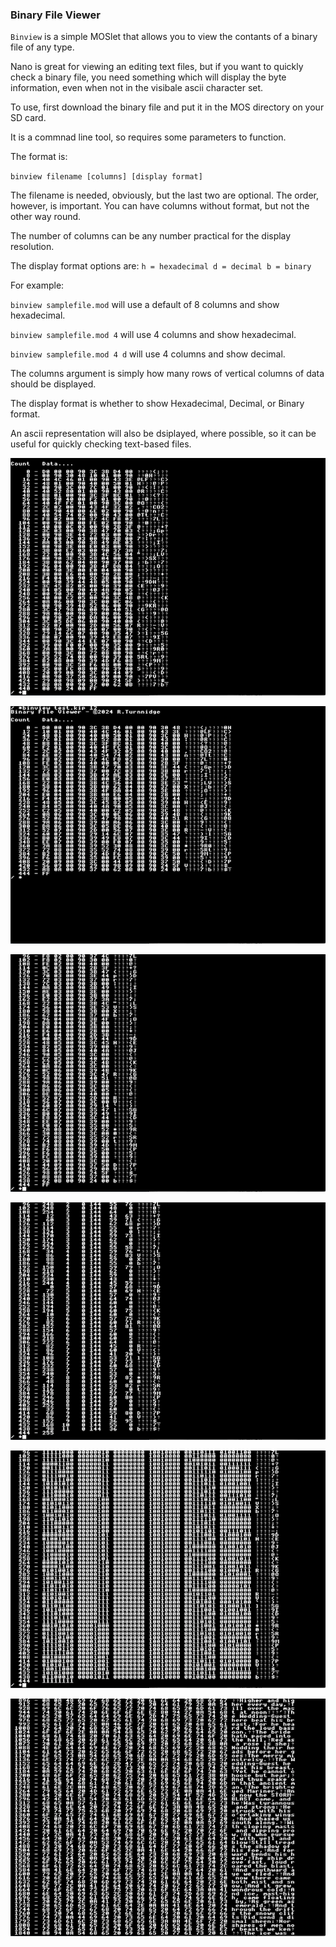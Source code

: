 ### Binary File Viewer

`Binview` is a simple MOSlet that allows you to view the contants of a binary file of any type.

Nano is great for viewing an editing text files, but if you want to quickly check a binary file, you need something which will display the byte information, even when not in the visibale ascii character set.

To use, first download the binary file and put it in the MOS directory on your SD card.

It is a commnad line tool, so requires some parameters to function.

The format is:

`binview filename [columns] [display format]`

The filename is needed, obviously, but the last two are optional. The order, however, is important. You can have columns without format, but not the other way round. 

The number of columns can be any number practical for the display resolution.

The display format options are:
`h = hexadecimal
d = decimal
b = binary`

For example:

`binview samplefile.mod` will use a default of 8 columns and show hexadecimal.

`binview samplefile.mod 4` will use 4 columns and show hexadecimal.

`binview samplefile.mod 4 d` will use 4 columns and show decimal.


The columns argument is simply how many rows of vertical columns of data should be displayed.

The display format is whether to show Hexadecimal, Decimal, or Binary format.

An ascii representation will also be dsiplayed, where possible, so it can be useful for quickly checking text-based files.

![](./bv1.png)

![](./bv2.png)

![](./bv3.png)

![](./bv4.png)

![](./bv5.png)

![](./bv6.png)


